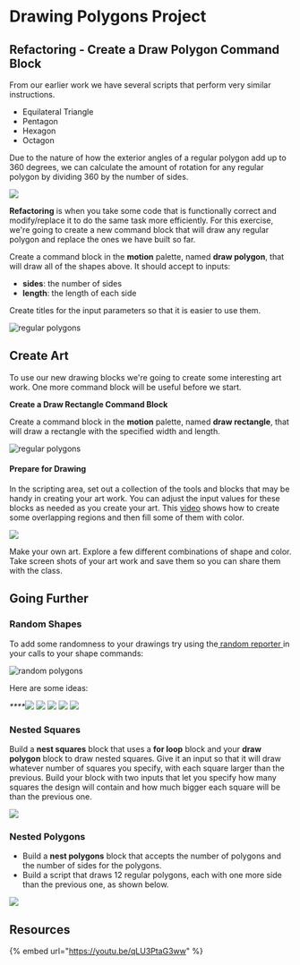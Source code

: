 # Drawing Polygons Project

## **Refactoring - Create a Draw Polygon Command Block**

From our earlier work we have several scripts that perform very similar instructions.

* Equilateral Triangle
* Pentagon
* Hexagon
* Octagon

Due to the nature of how the exterior angles of a regular polygon add up to 360 degrees, we can calculate the amount of rotation for any regular polygon by dividing 360 by the number of sides.

![](../.gitbook/assets/image%20%28134%29.png)

**Refactoring** is when you take some code that is functionally correct and modify/replace it to do the same task more efficiently. For this exercise, we're going to create a new command block that will draw any regular polygon and replace the ones we have built so far.

Create a command block in the **motion** palette, named **draw polygon**, that will draw all of the shapes above. It should accept to inputs:

* **sides**: the number of sides
* **length**: the length of each side

Create titles for the input parameters so that it is easier to use them.

![regular polygons](https://github.com/hoc-labs/images/blob/main/draw-polygon.png?raw=true)

## **Create Art**

To use our new drawing blocks we're going to create some interesting art work. One more command block will be useful before we start.

**Create a Draw Rectangle Command Block**

Create a command block in the **motion** palette, named **draw rectangle**, that will draw a rectangle with the specified width and length.

![regular polygons](https://github.com/hoc-labs/images/blob/main/draw-rect.png?raw=true)

#### Prepare for Drawing

In the scripting area, set out a collection of the tools and blocks that may be handy in creating your art work. You can adjust the input values for these blocks as needed as you create your art. This [video](https://www.youtube.com/embed/pthWazhu474?rel=0) shows how to create some overlapping regions and then fill some of them with color.

![](https://github.com/hoc-labs/images/blob/main/poly-video.png?raw=true)

Make your own art. Explore a few different combinations of shape and color. Take screen shots of your art work and save them so you can share them with the class.

## Going Further

### Random Shapes

To add some randomness to your drawings try using the[ random reporter ](random-block.md)in your calls to your shape commands:

![random polygons](https://github.com/hoc-labs/images/blob/main/random-polys.png?raw=true)

Here are some ideas:

_\*\*\*\*_![](https://github.com/hoc-labs/images/blob/main/random-polys-2.png?raw=true) ![](https://github.com/hoc-labs/images/blob/main/random-polys-3.png?raw=true) ![](https://github.com/hoc-labs/images/blob/main/random-polys-4.png?raw=true) ![](https://github.com/hoc-labs/images/blob/main/just-reds.png?raw=true) ![](https://github.com/hoc-labs/images/blob/main/AbstractArtReflect.png?raw=true) 

### Nested Squares

Build a **nest squares** block that uses a **for loop** block and your **draw polygon** block to draw nested squares. Give it an input so that it will draw whatever number of squares you specify, with each square larger than the previous. Build your block with two inputs that let you specify how many squares the design will contain and how much bigger each square will be than the previous one.

![](https://github.com/hoc-labs/images/blob/main/concentric-squares.png?raw=true)

### Nested Polygons

* Build a **nest polygons** block that accepts the number of polygons and the number of sides for the polygons.
* Build a script that draws 12 regular polygons, each with one more side than the previous one, as shown below.

![](https://github.com/hoc-labs/images/blob/main/polygons.png?raw=true)

## Resources

{% embed url="https://youtu.be/qLU3PtaG3ww" %}


